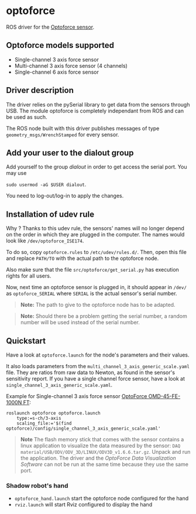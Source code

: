 # optoforce

ROS driver for the [Optoforce sensor](http://optoforce.com/3dsensor/).

## Optoforce models supported

- Single-channel 3 axis force sensor
- Multi-channel 3 axis force sensor (4 channels)
- Single-channel 6 axis force sensor

## Driver description

The driver relies on the pySerial library to get data from the sensors through USB. The module optoforce is completely independant from ROS and can be used as such.

The ROS node built with this driver publishes messages of type `geometry_msgs/WrenchStamped` for every sensor.

## Add your user to the dialout group
Add yourself to the group *dialout* in order to get access the serial port.
You may use

`sudo usermod -aG $USER dialout`.

You need to log-out/log-in to apply the changes.

## Installation of udev rule
Why ? Thanks to this udev rule, the sensors' names will no longer depend on the order in which they are plugged in the computer. The names would look like `/dev/optoforce_ISE174`.

To do so, copy `optoforce.rules` to `/etc/udev/rules.d/`. Then, open this file and replace `PATH/TO` with the actual path to the optoforce node.

Also make sure that the file `src/optoforce/get_serial.py` has execution rights for all users.

Now, next time an optoforce sensor is plugged in, it should appear in `/dev/` as `optoforce_SERIAL` where `SERIAL` is the actual sensor's serial number.

> **Note:** The path to give to the optoforce node has to be adapted.


> **Note:** Should there be a problem getting the serial number, a random number will be used instead of the serial number.

## Quickstart

Have a look at `optoforce.launch` for the node's parameters and their values.

It also loads parameters from the `multi_channel_3_axis_generic_scale.yaml` file. They are ratios from raw data to Newton, as found in the sensor's sensitivity report. If you have a single channel force sensor, have a look at `single_channel_3_axis_generic_scale.yaml`.

Example for Single-channel 3 axis force sensor [OptoForce OMD-45-FE-1000N FT](http://optoforce.com/3dsensor/):

```
roslaunch optoforce optoforce.launch 
    type:=s-ch/3-axis 
    scaling_file:='$(find optoforce)/config/single_channel_3_axis_generic_scale.yaml'
```

> **Note** The flash memory stick that comes with the sensor contains a linux application to visualize the data measured by the sensor: `DAQ material/USB/ODV/ODV_3D/LINUX/ODV3D_v1.6.6.tar.gz`. Unpack and run the application. The driver and the *OptoForce Data Visualization Software* can not be run at the same time because they use the same port.

### Shadow robot's hand

- `optoforce_hand.launch` start the optoforce node configured for the hand
- `rviz.launch` will start Rviz configured to display the hand